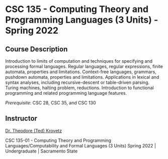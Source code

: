 # CSC 135 - Computing Theory and Programming Languages (3 Units) - Spring 2022

## Course Description

Introduction to limits of computation and techniques for specifying and processing formal languages. Regular languages, regular expressions, finite automata, properties and limitations. Context-free languages, grammars, pushdown automata, properties and limitations. Applications in lexical and syntax analyses, including recursive-descent or table-driven parsing. Turing machines, halting problem, reductions. Introduction to functional programming and related programming language features.

_Prerequisite_: CSC 28, CSC 35, and CSC 130

## Instructor

[Dr. Theodore (Ted) Krovetz](https://orcid.org/0000-0003-3640-9134)

CSC 135-01 - Computing Theory and Programming Languages/Computability and Formal Languages (3 Units)
Spring 2022 | Undergraduate | Sacramento State
